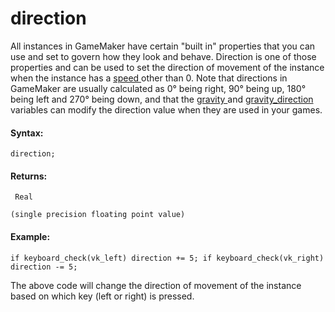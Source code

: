 # direction

All instances in GameMaker have certain "built in" properties that you
can use and set to govern how they look and behave. Direction is one of
those properties and can be used to set the direction of movement of the
instance when the instance has a [ speed ](speed) other than 0. Note
that directions in GameMaker are usually calculated as 0° being right,
90° being up, 180° being left and 270° being down, and that the [
gravity ](gravity) and [ gravity_direction ](gravity_direction)
variables can modify the direction value when they are used in your
games.

#### Syntax:

``` gml
direction;
```

#### Returns:

``` gml
 Real

(single precision floating point value)
```

#### Example:

``` gml
if keyboard_check(vk_left) direction += 5; if keyboard_check(vk_right) direction -= 5;
```

The above code will change the direction of movement of the instance
based on which key (left or right) is pressed.
